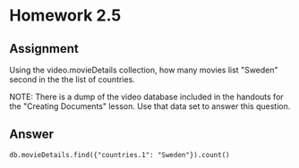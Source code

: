 # Homework 2.5

## Assignment

Using the video.movieDetails collection, how many movies list "Sweden" second in the the list of countries.

NOTE: There is a dump of the video database included in the handouts for the "Creating Documents" lesson. Use that data set to answer this question.

## Answer

    db.movieDetails.find({"countries.1": "Sweden"}).count()